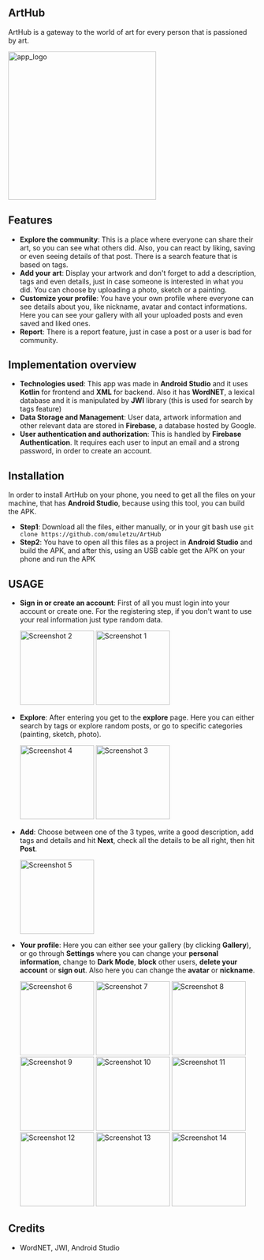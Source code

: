 ## ArtHub
  ArtHub is a gateway to the world of art for every person that is passioned by art.
  
<img src="https://github.com/omuletzu/ArtHub/assets/75565975/2394eeee-a060-4cfe-a7cb-9a2b95096da1" alt="app_logo" width="300">

## Features

- **Explore the community**: This is a place where everyone can share their art, so you can see what others did. Also, you can react by liking, saving or even seeing details of that post. There is a search feature that is based on tags. 
- **Add your art**: Display your artwork and don't forget to add a description, tags and even details, just in case someone is interested in what you did. You can choose by uploading a photo, sketch or a painting.
- **Customize your profile**: You have your own profile where everyone can see details about you, like nickname, avatar and contact informations. Here you can see your gallery with all your uploaded posts and even saved and liked ones.
- **Report**: There is a report feature, just in case a post or a user is bad for community.

## Implementation overview

- **Technologies used**: This app was made in **Android Studio** and it uses **Kotlin** for frontend and **XML** for backend. Also it has **WordNET**, a lexical database and it is manipulated by **JWI** library (this is used for search by tags feature)
- **Data Storage and Management**: User data, artwork information and other relevant data are stored in **Firebase**, a database hosted by Google.
- **User authentication and authorization**: This is handled by **Firebase Authentication**. It requires each user to input an email and a strong password, in order to create an account.

## Installation 

  In order to install ArtHub on your phone, you need to get all the files on your machine, that has **Android Studio**, because using this tool, you can build the APK.

- **Step1**: Download all the files, either manually, or in your git bash use `git clone https://github.com/omuletzu/ArtHub`
- **Step2**: You have to open all this files as a project in **Android Studio** and build the APK, and after this, using an USB cable get the APK on your phone and run the APK

## USAGE 

- **Sign in or create an account**: First of all you must login into your account or create one. For the registering step, if you don't want to use your real information just type random data.


  <img src="https://github.com/omuletzu/ArtHub/assets/75565975/851c82ef-8da4-4fb6-a8cf-57e0e4e755cd" alt="Screenshot 2" width="150">
  <img src="https://github.com/omuletzu/ArtHub/assets/75565975/0f443bee-5f12-4c7a-a839-80bf9c8dfef1" alt="Screenshot 1" width="150">


- **Explore**: After entering you get to the **explore** page. Here you can either search by tags or explore random posts, or go to specific categories (painting, sketch, photo).

  <img src="https://github.com/omuletzu/ArtHub/assets/75565975/023b16a2-d5b4-47fd-aae2-637d7b8e2d07" alt="Screenshot 4" width="150">
  <img src="https://github.com/omuletzu/ArtHub/assets/75565975/33b454eb-55ce-43e3-97b2-f88d81bd223f" alt="Screenshot 3" width="150">

  
- **Add**: Choose between one of the 3 types, write a good description, add tags and details and hit **Next**, check all the details to be all right, then hit **Post**.


  <img src="https://github.com/omuletzu/ArtHub/assets/75565975/c414a1e9-0e4f-456b-8497-9d2bf91177ec" alt="Screenshot 5" width="150">

  
- **Your profile**: Here you can either see your gallery (by clicking **Gallery**), or go through **Settings** where you can change your **personal information**, change to **Dark Mode**, **block** other users, **delete your account** or **sign out**. Also here you can change the **avatar** or **nickname**.

  <img src="https://github.com/omuletzu/ArtHub/assets/75565975/0af0338d-d08a-456e-827d-9e641ab7e216" alt="Screenshot 6" width="150">
  <img src="https://github.com/omuletzu/ArtHub/assets/75565975/8a15cb2f-49a2-46e4-8abd-5ecad59908cf" alt="Screenshot 7" width="150">
  <img src="https://github.com/omuletzu/ArtHub/assets/75565975/35d2fd42-32f3-421f-818a-c5485274b07e" alt="Screenshot 8" width="150">
  <img src="https://github.com/omuletzu/ArtHub/assets/75565975/8b15200b-db59-405f-a467-cbe34be1980a" alt="Screenshot 9" width="150">
  <img src="https://github.com/omuletzu/ArtHub/assets/75565975/87631c8e-6534-499d-87f4-959ee7ad9e8f" alt="Screenshot 10" width="150">
  <img src="https://github.com/omuletzu/ArtHub/assets/75565975/4646dcbd-dc06-4774-86ec-3053c11a60ce" alt="Screenshot 11" width="150">
  <img src="https://github.com/omuletzu/ArtHub/assets/75565975/2edd98b1-8eec-4b72-b9b5-1d9fc112e55c" alt="Screenshot 12" width="150">
  <img src="https://github.com/omuletzu/ArtHub/assets/75565975/e2f19353-0704-4a61-9fbd-de8d88c61c2e" alt="Screenshot 13" width="150">
  <img src="https://github.com/omuletzu/ArtHub/assets/75565975/c32239a8-8874-43d0-b7ef-4306fb26d8ee" alt="Screenshot 14" width="150">

## Credits

- WordNET, JWI, Android Studio

  
